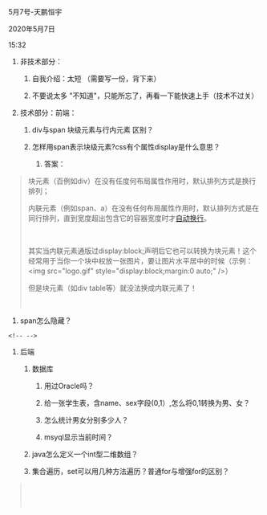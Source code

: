 5月7号-天鹏恒宇

2020年5月7日

15:32

1.  非技术部分：

    1.  自我介绍：太短 （需要写一份，背下来）

    2.  不要说太多 "不知道"，只能所忘了，再看一下能快速上手（技术不过关）

2.  技术部分：前端：

    1.  div与span 块级元素与行内元素 区别？

    2.  怎样用span表示块级元素?css有个属性display是什么意思？

        1.  答案：

> 块元素（百例如div）在没有任度何布局属性作用时，默认排列方式是换行排列；
>
> 内联元素（例如span、a）在没有任何布局属性作用时，默认排列方式是在同行排列，直到宽度超出包含它的容器宽度时才[自动换行](https://www.baidu.com/s?wd=%E8%87%AA%E5%8A%A8%E6%8D%A2%E8%A1%8C&tn=SE_PcZhidaonwhc_ngpagmjz&rsv_dl=gh_pc_zhidao)。
>
>  
>
> 其实当内联元素通版过display:block;声明后它也可以转换为块元素！这个经常用于当你一个块中权放一张图片，要让图片水平居中的时候（示例：\<img src=\"logo.gif\" style=\"display:block;margin:0 auto;\" /\>）
>
> 但是块元素（如div table等）就没法换成内联元素了！
>
>  

1.  span怎么隐藏？

```{=html}
<!-- -->
```
1.  后端

    1.  数据库

        1.  用过Oracle吗？

        2.  给一张学生表，含name、sex字段(0,1）,怎么将0,1转换为男、女？

        3.  怎么统计男女分别多少人？

        4.  msyql显示当前时间？

    2.  java怎么定义一个int型二维数组？

    3.  集合遍历，set可以用几种方法遍历？普通for与增强for的区别？

>  
>
>  
